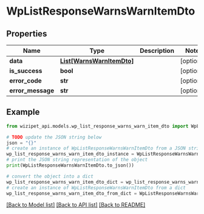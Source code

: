 # WpListResponseWarnsWarnItemDto


## Properties

Name | Type | Description | Notes
------------ | ------------- | ------------- | -------------
**data** | [**List[WarnsWarnItemDto]**](WarnsWarnItemDto.md) |  | [optional] 
**is_success** | **bool** |  | [optional] 
**error_code** | **str** |  | [optional] 
**error_message** | **str** |  | [optional] 

## Example

```python
from wizipet_api.models.wp_list_response_warns_warn_item_dto import WpListResponseWarnsWarnItemDto

# TODO update the JSON string below
json = "{}"
# create an instance of WpListResponseWarnsWarnItemDto from a JSON string
wp_list_response_warns_warn_item_dto_instance = WpListResponseWarnsWarnItemDto.from_json(json)
# print the JSON string representation of the object
print(WpListResponseWarnsWarnItemDto.to_json())

# convert the object into a dict
wp_list_response_warns_warn_item_dto_dict = wp_list_response_warns_warn_item_dto_instance.to_dict()
# create an instance of WpListResponseWarnsWarnItemDto from a dict
wp_list_response_warns_warn_item_dto_from_dict = WpListResponseWarnsWarnItemDto.from_dict(wp_list_response_warns_warn_item_dto_dict)
```
[[Back to Model list]](../README.md#documentation-for-models) [[Back to API list]](../README.md#documentation-for-api-endpoints) [[Back to README]](../README.md)


